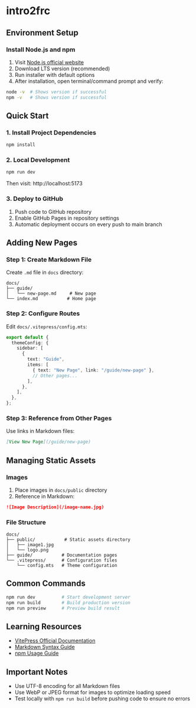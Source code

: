 # intro2frc

## Environment Setup

### Install Node.js and npm

1. Visit [Node.js official website](https://nodejs.org/)
2. Download LTS version (recommended)
3. Run installer with default options
4. After installation, open terminal/command prompt and verify:

```bash
node -v  # Shows version if successful
npm -v   # Shows version if successful
```

## Quick Start

### 1. Install Project Dependencies

```bash
npm install
```

### 2. Local Development

```bash
npm run dev
```

Then visit: http://localhost:5173

### 3. Deploy to GitHub

1. Push code to GitHub repository
2. Enable GitHub Pages in repository settings
3. Automatic deployment occurs on every push to main branch

## Adding New Pages

### Step 1: Create Markdown File

Create `.md` file in `docs` directory:

```
docs/
├── guide/
│   └── new-page.md     # New page
└── index.md           # Home page
```

### Step 2: Configure Routes

Edit `docs/.vitepress/config.mts`:

```typescript
export default {
  themeConfig: {
    sidebar: [
      {
        text: "Guide",
        items: [
          { text: "New Page", link: "/guide/new-page" },
          // Other pages...
        ],
      },
    ],
  },
};
```

### Step 3: Reference from Other Pages

Use links in Markdown files:

```markdown
[View New Page](/guide/new-page)
```

## Managing Static Assets

### Images

1. Place images in `docs/public` directory
2. Reference in Markdown:

```markdown
![Image Description](/image-name.jpg)
```

### File Structure

```
docs/
├── public/           # Static assets directory
│   ├── image1.jpg
│   └── logo.png
├── guide/           # Documentation pages
└── .vitepress/      # Configuration files
    └── config.mts   # Theme configuration
```

## Common Commands

```bash
npm run dev          # Start development server
npm run build        # Build production version
npm run preview      # Preview build result
```

## Learning Resources

- [VitePress Official Documentation](https://vitepress.dev/)
- [Markdown Syntax Guide](https://www.markdownguide.org/)
- [npm Usage Guide](https://docs.npmjs.com/)

## Important Notes

- Use UTF-8 encoding for all Markdown files
- Use WebP or JPEG format for images to optimize loading speed
- Test locally with `npm run build` before pushing code to ensure no errors
